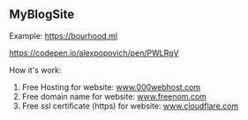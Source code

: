 ## MyBlogSite

Example: https://bourhood.ml

https://codepen.io/alexpopovich/pen/PWLRgV

How it's work:
1. Free Hosting for website: www.000webhost.com
2. Free domain name for website: www.freenom.com
3. Free ssl certificate (https) for website: www.cloudflare.com

